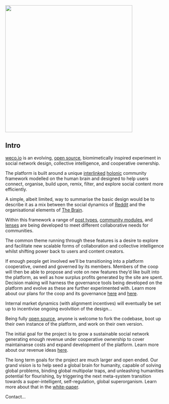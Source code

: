 <!-- # we { collective } -->

<!-- #### Play Together -->

<!-- <img src="images/title.jpg" style="width: 400px"> -->

<!-- <br/> -->

<img src="https://weco-prod-public-assets.s3.eu-west-1.amazonaws.com/images/new-logo.svg" style="width: 400px">

<!-- <br/>

<img src="images/title.jpg" style="width: 400px"> -->

## Intro

[weco.io](https://weco.io) is an evolving, [open source](https://github.com/wecollective), biomimetically inspired experiment in social network design, collective intelligence, and cooperative ownership.

The platform is built around a unique [interlinked](linking.md) [holonic](holonics.md) community framework modelled on the human brain and designed to help users connect, organise, build upon, remix, filter, and explore social content more efficiently.

A simple, albeit limited, way to summarise the basic design would be to describe it as a mix between the social dynamics of [Reddit](https://www.reddit.com/) and the organisational elements of [The Brain](https://www.thebrain.com/).

Within this framework a range of [post types](post-types.md), [community modules](organelles.md), and [lenses](lenses.md) are being developed to meet different collaborative needs for communities.

The common theme running through these features is a desire to explore and facilitate new scalable forms of collaboration and collective intelligence whilst shifting power back to users and content creators.

If enough people get involved we’ll be transitioning into a platform cooperative, owned and governed by its members. Members of the coop will then be able to propose and vote on new features they’d like built into the platform, as well as how surplus profits generated by the site are spent. Decision making will harness the governance tools being developed on the platform and evolve as these are further experimented with. Learn more about our plans for the coop and its governance [here](business.md) and [here](governance.md).

Internal market dynamics (with alignment incentives) will eventually be set up to incentivise ongoing evolvition of the design…

Being fully [open source](https://github.com/wecollective), anyone is welcome to fork the codebase, boot up their own instance of the platform, and work on their own version.

The initial goal for the project is to grow a sustainable social network generating enough revenue under cooperative ownership to cover maintainanse costs and expand development of the platform. Learn more about our revenue ideas [here](business.md).

The long term goals for the project are much larger and open ended. Our grand vision is to help seed a global brain for humanity, capable of solving global problems, binding global multipolar traps, and unleashing humanities potential for flourishing, by triggering the next meta-system transition towards a super-intelligent, self-regulation, global superorganism. Learn more about that in the [white-paper](whitepaper.md).

Contact...
